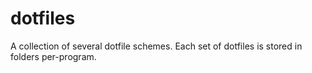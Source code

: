 # dotfiles
A collection of several dotfile schemes. Each set of dotfiles is stored in folders per-program.
